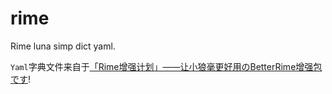 # rime
Rime luna simp dict yaml.

`Yaml`字典文件来自于[「Rime增强计划」——让小狼毫更好用のBetterRime增强包です](http://tieba.baidu.com/p/4125987751)!